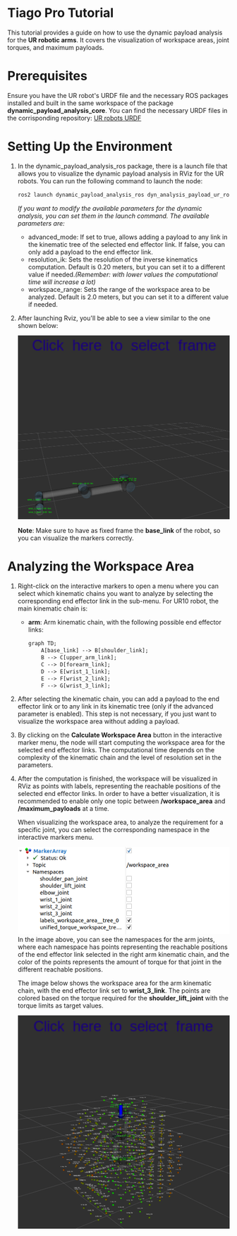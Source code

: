# Tiago Pro Tutorial
This tutorial provides a guide on how to use the dynamic payload analysis for the **UR robotic arms**. It covers the visualization of workspace areas, joint torques, and maximum payloads.

# Prerequisites
Ensure you have the UR robot's URDF file and the necessary ROS packages installed and built in the same workspace of the package **dynamic_payload_analysis_core**.
You can find the necessary URDF files in the corrisponding repository: [UR robots URDF](https://github.com/UniversalRobots/Universal_Robots_ROS2_Description/tree/humble)

# Setting Up the Environment
1. In the dynamic_payload_analysis_ros package, there is a launch file that allows you to visualize the dynamic payload analysis in RViz for the UR robots. You can run the following command to launch the node:
    ```bash
    ros2 launch dynamic_payload_analysis_ros dyn_analysis_payload_ur_robots.launch.py ur_type:=ur5
    ```
    *If you want to modify the available parameters for the dynamic analysis, you can set them in the launch command. The available parameters are:*

    - advanced_mode: If set to true, allows adding a payload to any link in the kinematic tree of the selected end effector link. If false, you can only add a payload to the end effector link.
    - resolution_ik: Sets the resolution of the inverse kinematics computation. Default is 0.20 meters, but you can set it to a different value if needed.*(Remember: with lower values the computational time will increase a lot)*
    - workspace_range: Sets the range of the workspace area to be analyzed. Default is 2.0 meters, but you can set it to a different value if needed.

2. After launching Rviz, you'll be able to see a view similar to the one shown below:
   <div style="text-align: center;">
   <img src="images/ur_robot_overview.png" alt="Overview" width="600"/>
   </div>

    **Note**: Make sure to have as fixed frame the **base_link** of the robot, so you can visualize the markers correctly.

# Analyzing the Workspace Area
1. Right-click on the interactive markers to open a menu where you can select which kinematic chains you want to analyze by selecting the corresponding end effector link in the sub-menu.
    For UR10 robot, the main kinematic chain is:
    - **arm**: Arm kinematic chain, with the following possible end effector links:
        ```mermaid
        graph TD;
            A[base_link] --> B[shoulder_link];
            B --> C[upper_arm_link];
            C --> D[forearm_link];
            D --> E[wrist_1_link];
            E --> F[wrist_2_link];
            F --> G[wrist_3_link];
        ```

2. After selecting the kinematic chain, you can add a payload to the end effector link or to any link in its kinematic tree (only if the advanced parameter is enabled). This step is not necessary, if you just want to visualize the workspace area without adding a payload.

3. By clicking on the **Calculate Workspace Area** button in the interactive marker menu, the node will start computing the workspace area for the selected end effector links. The computational time depends on the complexity of the kinematic chain and the level of resolution set in the parameters.

4. After the computation is finished, the workspace will be visualized in RViz as points with labels, representing the reachable positions of the selected end effector links. In order to have a better visualization, it is recommended to enable only one topic between **/workspace_area** and **/maximum_payloads** at a time. 

    When visualizing the workspace area, to analyze the requirement for a specific joint, you can select the corresponding namespace in the interactive markers menu.  

    <div style="text-align: center;">
    <img src="images/namespaces_ur.png" alt="Workspace Area" width="600"/>
    </div>
    In the image above, you can see the namespaces for the arm joints, where each namespace has points representing the reachable positions of the end effector link selected in the right arm kinematic chain, and the color of the points represents the amount of torque for that joint in the different reachable positions.
    
    
    The image below shows the workspace area for the arm kinematic chain, with the end effector link set to **wrist_3_link**. The points are colored based on the torque required for the **shoulder_lift_joint** with the torque limits as target values.
    <div style="text-align: center;">
    <img src="images/ur_robot_calculated_ws.png" alt="Workspace Area" width="600"/>
    </div>
